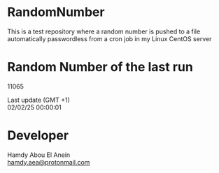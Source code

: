 # RandomNumber    
This is a test repository where a random number is pushed to a file automatically passwordless from a cron job in my Linux CentOS server    
# Random Number of the last run   
11065
      
Last update (GMT +1)    
02/02/25 00:00:01
# Developer    
Hamdy Abou El Anein   
hamdy.aea@protonmail.com
